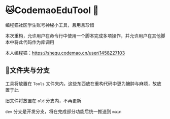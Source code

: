 # 🐱CodemaoEduTool 🔧

编程猫社区学生账号神秘小工具，且用且珍惜

本次重构，允许用户在命令行中使用一个脚本完成多项操作，并允许用户在其他脚本中将此代码作为库调用

本人编程猫：https://shequ.codemao.cn/user/1458227103

## 🤔文件夹与分支

工具将放置在 `Tools` 文件夹内，这些东西放在重构代码中更为臃肿与麻烦，故放置于此

旧文件将放置在 `old` 分支内，不再更新

`dev` 分支是开发分支，将在完成部分功能后统一推送到 `main`